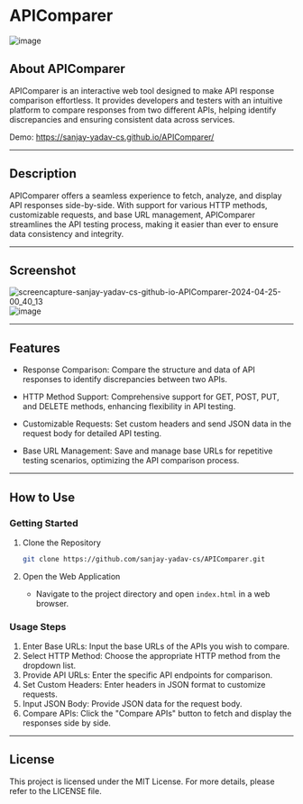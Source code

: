 # APIComparer

![image](https://github.com/sanjay-yadav-cs/APIComparer/assets/104247091/835b8bab-ece6-45ed-bd52-d964c3a832ba)

## About APIComparer

APIComparer is an interactive web tool designed to make API response comparison effortless. It provides developers and testers with an intuitive platform to compare responses from two different APIs, helping identify discrepancies and ensuring consistent data across services.

Demo: https://sanjay-yadav-cs.github.io/APIComparer/

---

## Description

APIComparer offers a seamless experience to fetch, analyze, and display API responses side-by-side. With support for various HTTP methods, customizable requests, and base URL management, APIComparer streamlines the API testing process, making it easier than ever to ensure data consistency and integrity.

---

## Screenshot

![screencapture-sanjay-yadav-cs-github-io-APIComparer-2024-04-25-00_40_13](https://github.com/sanjay-yadav-cs/APIComparer/assets/104247091/97d0d2db-aefd-48fa-b75b-397f3e928086)
![image](https://github.com/sanjay-yadav-cs/APIComparer/assets/104247091/b887222c-4832-4a8f-b020-1122576f5f40)

---

## Features

- Response Comparison: Compare the structure and data of API responses to identify discrepancies between two APIs.
  
- HTTP Method Support: Comprehensive support for GET, POST, PUT, and DELETE methods, enhancing flexibility in API testing.

- Customizable Requests: Set custom headers and send JSON data in the request body for detailed API testing.

- Base URL Management: Save and manage base URLs for repetitive testing scenarios, optimizing the API comparison process.

---

## How to Use

### Getting Started

1. Clone the Repository
    ```bash
    git clone https://github.com/sanjay-yadav-cs/APIComparer.git
    ```

2. Open the Web Application
    - Navigate to the project directory and open `index.html` in a web browser.

### Usage Steps

1. Enter Base URLs: Input the base URLs of the APIs you wish to compare.
2. Select HTTP Method: Choose the appropriate HTTP method from the dropdown list.
3. Provide API URLs: Enter the specific API endpoints for comparison.
4. Set Custom Headers: Enter headers in JSON format to customize requests.
5. Input JSON Body: Provide JSON data for the request body.
6. Compare APIs: Click the "Compare APIs" button to fetch and display the responses side by side.


---

## License

This project is licensed under the MIT License. For more details, please refer to the LICENSE file.
